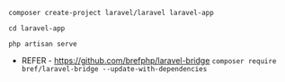 `composer create-project laravel/laravel laravel-app`

`cd laravel-app`

`php artisan serve`

-   REFER - https://github.com/brefphp/laravel-bridge
    `composer require bref/laravel-bridge --update-with-dependencies`

